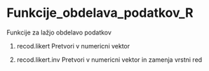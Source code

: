 # Funkcije_obdelava_podatkov_R
Funkcije za lažjo obdelavo podatkov

1. recod.likert
  Pretvori v numericni vektor

2. recod.likert.inv
  Pretvori v numericni vektor in zamenja vrstni red
